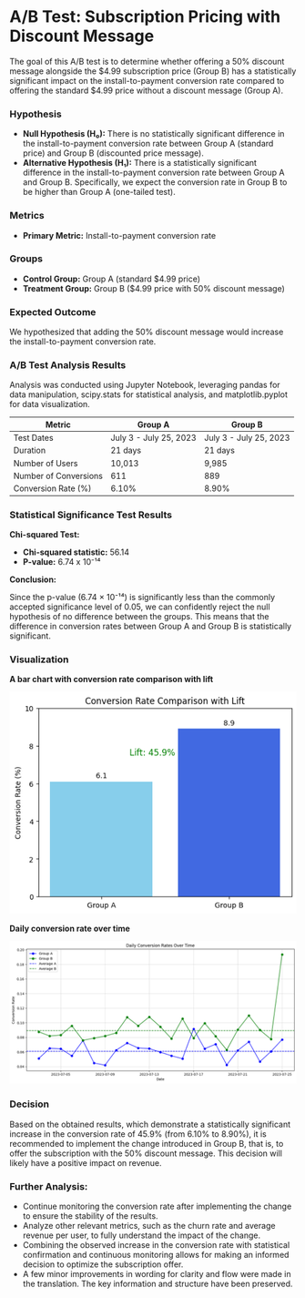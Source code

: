 # A/B Test: Subscription Pricing with Discount Message

The goal of this A/B test is to determine whether offering a 50% discount message alongside the $4.99 subscription price (Group
B) has a statistically significant impact on the install-to-payment conversion rate compared to offering the standard $4.99 price
without a discount message (Group A).

### Hypothesis
* **Null Hypothesis (H₀):** There is no statistically significant difference in the install-to-payment conversion rate between Group A (standard price) and Group B (discounted price message).
* **Alternative Hypothesis (H₁):** There is a statistically significant difference in the install-to-payment conversion rate between Group A and Group B. Specifically, we expect the conversion rate in Group B to be higher than Group A (one-tailed test).

### Metrics
* **Primary Metric:** Install-to-payment conversion rate

### Groups
* **Control Group:** Group A (standard $4.99 price)
* **Treatment Group:** Group B ($4.99 price with 50% discount message)

### Expected Outcome
We hypothesized that adding the 50% discount message would increase the install-to-payment conversion rate.

### A/B Test Analysis Results
Analysis was conducted using Jupyter Notebook, leveraging pandas for data manipulation, scipy.stats for statistical analysis, and matplotlib.pyplot for data visualization.

| Metric | Group A | Group B |
|---|---|---|
| Test Dates | July 3 - July 25, 2023 | July 3 - July 25, 2023 |
| Duration | 21 days | 21 days |
| Number of Users | 10,013 | 9,985 |
| Number of Conversions | 611 | 889 |
| Conversion Rate (%) | 6.10% | 8.90% |

### Statistical Significance Test Results

**Chi-squared Test:**

* **Chi-squared statistic:** 56.14
* **P-value:** 6.74 x 10⁻¹⁴

**Conclusion:**

Since the p-value (6.74 × 10⁻¹⁴) is significantly less than the commonly accepted significance level of 0.05, we can
confidently reject the null hypothesis of no difference between the groups. This means that the difference in
conversion rates between Group A and Group B is statistically significant.

### Visualization

**A bar chart with conversion rate comparison with lift**

![bar1](/Images/output_21_0.png)

**Daily conversion rate over time**

![bar2](Images/output_15_1.png)

### Decision
Based on the obtained results, which demonstrate a statistically significant increase in the conversion rate of 45.9%
(from 6.10% to 8.90%), it is recommended to implement the change introduced in Group B, that is, to offer the
subscription with the 50% discount message. This decision will likely have a positive impact on revenue.

### Further Analysis:
* Continue monitoring the conversion rate after implementing the change to ensure the stability of the results.
* Analyze other relevant metrics, such as the churn rate and average revenue per user, to fully understand the
impact of the change.
* Combining the observed increase in the conversion rate with statistical confirmation and continuous monitoring
allows for making an informed decision to optimize the subscription offer.
* A few minor improvements in wording for clarity and flow were made in the translation. The key information and
structure have been preserved.
